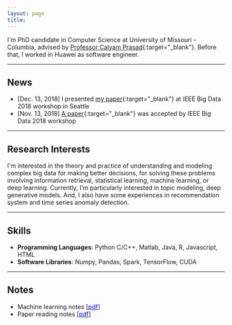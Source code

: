 ```yaml
---
layout: page
title:
---
```


I'm PhD candidate in Computer Science at University of Missouri - Columbia, advised by [Professor Calyam Prasad](http://faculty.missouri.edu/calyamp/){:target="_blank"}. Before that, I worked in Huawei as software engineer. 

---

## News
* [Dec. 13, 2018] I presented [my paper](publication/#paper-dstp){:target="_blank"} at IEEE Big Data 2018 workshop in Seattle
* [Nov. 13, 2018] [A paper](publication/#paper-dstp){:target="_blank"} was accepted by IEEE Big Data 2018 workshop

---

## Research Interests
I'm interested in the theory and practice of understanding and modeling complex big data for making better decisions, for solving these problems involving information retrieval, statistical learning, machine learning, or deep learning. Currently, I'm particularly interested in topic modeling, deep generative models. And, I also have some experiences in recommendation system and time series anomaly detection.

---

## Skills
* **Programming Languages**: Python C/C++, Matlab, Java, R, Javascript, HTML
* **Software Libraries**: Numpy, Pandas, Spark, TensorFlow, CUDA

---

## Notes
* Machine learning notes [[<span style="color:blue">pdf</span>]](https://github.com/zhangyuanxun/me/raw/gh-pages/docs/notes/Machine_Learning_Notes.pdf)
* Paper reading notes [[<span style="color:blue">pdf</span>]](https://github.com/zhangyuanxun/me/raw/gh-pages/docs/notes/Machine_Learning_Notes.pdf)

<!-- There are currently two themes built on Poole:

* [Hyde](http://hyde.getpoole.com)
* [Lanyon](http://lanyon.getpoole.com)

Learn more and contribute on [GitHub](https://github.com/poole).

## Setup

Some fun facts about the setup of this project include:

* Built for [Jekyll](http://jekyllrb.com)
* Developed on GitHub and hosted for free on [GitHub Pages](https://pages.github.com)
* Coded with [Sublime Text 2](http://sublimetext.com), an amazing code editor
* Designed and developed while listening to music like [Blood Bros Trilogy](https://soundcloud.com/maddecent/sets/blood-bros-series)

Have questions or suggestions? Feel free to [open an issue on GitHub](https://github.com/poole/issues/new) or [ask me on Twitter](https://twitter.com/mdo).

Thanks for reading!
 -->